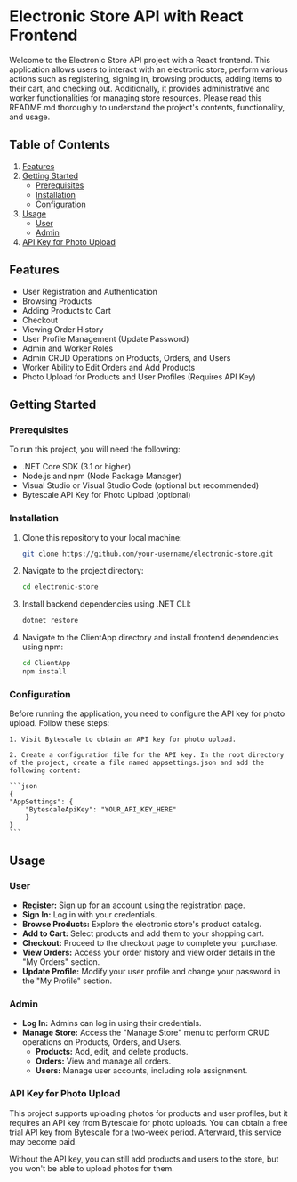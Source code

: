 # Electronic Store API with React Frontend

Welcome to the Electronic Store API project with a React frontend. This application allows users to interact with an electronic store, perform various actions such as registering, signing in, browsing products, adding items to their cart, and checking out. Additionally, it provides administrative and worker functionalities for managing store resources. Please read this README.md thoroughly to understand the project's contents, functionality, and usage.

## Table of Contents

1. [Features](#features)
2. [Getting Started](#getting-started)
   - [Prerequisites](#prerequisites)
   - [Installation](#installation)
   - [Configuration](#configuration)
3. [Usage](#usage)
   - [User](#user)
   - [Admin](#admin)
4. [API Key for Photo Upload](#api-key-for-photo-upload)

## Features

- User Registration and Authentication
- Browsing Products
- Adding Products to Cart
- Checkout
- Viewing Order History
- User Profile Management (Update Password)
- Admin and Worker Roles
- Admin CRUD Operations on Products, Orders, and Users
- Worker Ability to Edit Orders and Add Products
- Photo Upload for Products and User Profiles (Requires API Key)

## Getting Started

### Prerequisites

To run this project, you will need the following:

- .NET Core SDK (3.1 or higher)
- Node.js and npm (Node Package Manager)
- Visual Studio or Visual Studio Code (optional but recommended)
- Bytescale API Key for Photo Upload (optional)

### Installation

1. Clone this repository to your local machine:

   ```bash
   git clone https://github.com/your-username/electronic-store.git
   ```

2. Navigate to the project directory:

    ```bash
    cd electronic-store
    ```

3. Install backend dependencies using .NET CLI:

    ```bash
    dotnet restore
    ```

4. Navigate to the ClientApp directory and install frontend dependencies using npm:

    ```bash
    cd ClientApp
    npm install
    ```

### Configuration

Before running the application, you need to configure the API key for photo upload. Follow these steps:

    1. Visit Bytescale to obtain an API key for photo upload.

    2. Create a configuration file for the API key. In the root directory of the project, create a file named appsettings.json and add the following content:

    ```json
    {
    "AppSettings": {
        "BytescaleApiKey": "YOUR_API_KEY_HERE"
        }
    }
    ```
## Usage

### User

- **Register:** Sign up for an account using the registration page.
- **Sign In:** Log in with your credentials.
- **Browse Products:** Explore the electronic store's product catalog.
- **Add to Cart:** Select products and add them to your shopping cart.
- **Checkout:** Proceed to the checkout page to complete your purchase.
- **View Orders:** Access your order history and view order details in the "My Orders" section.
- **Update Profile:** Modify your user profile and change your password in the "My Profile" section.

### Admin

- **Log In:** Admins can log in using their credentials.
- **Manage Store:** Access the "Manage Store" menu to perform CRUD operations on Products, Orders, and Users.
  - **Products:** Add, edit, and delete products.
  - **Orders:** View and manage all orders.
  - **Users:** Manage user accounts, including role assignment.

### API Key for Photo Upload

This project supports uploading photos for products and user profiles, but it requires an API key from Bytescale for photo uploads. You can obtain a free trial API key from Bytescale for a two-week period. Afterward, this service may become paid.

Without the API key, you can still add products and users to the store, but you won't be able to upload photos for them.